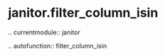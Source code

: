 ﻿janitor.filter\_column\_isin
============================

.. currentmodule:: janitor

.. autofunction:: filter_column_isin
